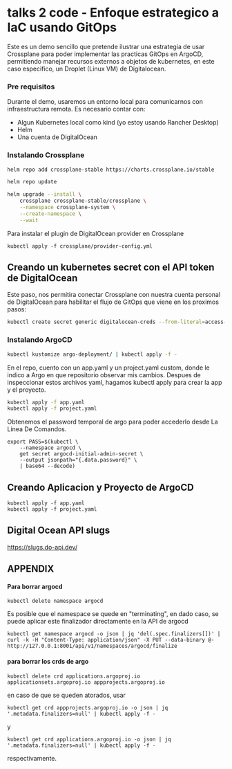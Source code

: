 # talks 2 code - Enfoque estrategico a IaC usando GitOps
Este es un demo sencillo que pretende ilustrar una estrategia de usar Crossplane para poder implementar las practicas GitOps en ArgoCD, permitiendo manejar recursos externos a objetos de kubernetes, en este caso especifico, un Droplet (Linux VM) de Digitalocean.

### Pre requisitos
Durante el demo, usaremos un entorno local para comunicarnos con infraestructura remota. Es necesario contar con:

* Algun Kubernetes local como kind (yo estoy usando Rancher Desktop)
* Helm
* Una cuenta de DigitalOcean


### Instalando Crossplane

```bash
helm repo add crossplane-stable https://charts.crossplane.io/stable
```

```bash
helm repo update
```

```bash
helm upgrade --install \
    crossplane crossplane-stable/crossplane \
    --namespace crossplane-system \
    --create-namespace \
    --wait
```

Para instalar el plugin de DigitalOcean provider en Crossplane

```
kubectl apply -f crossplane/provider-config.yml
```


## Creando un kubernetes secret con el API token de DigitalOcean
Este paso, nos permitira conectar Crossplane con nuestra cuenta personal de DigitalOcean para habilitar el flujo de GitOps que viene en los proximos pasos:
```bash
kubectl create secret generic digitalocean-creds --from-literal=access-token=[API-TOKEN] -n crossplane-systems
```


### Instalando ArgoCD
```bash
kubectl kustomize argo-deployment/ | kubectl apply -f -
```

En el repo, cuento con un app.yaml y un project.yaml custom, donde le indico a Argo en que repositorio observar mis cambios. Despues de inspeccionar estos archivos yaml, hagamos kubectl apply para crear la app y el proyecto.
```bash
kubectl apply -f app.yaml
kubectl apply -f project.yaml
```

Obtenemos el password temporal de argo para poder accederlo desde La Linea De Comandos.
```
export PASS=$(kubectl \
    --namespace argocd \
    get secret argocd-initial-admin-secret \
    --output jsonpath="{.data.password}" \
    | base64 --decode)
```



## Creando Aplicacion y Proyecto de ArgoCD
```
kubectl apply -f app.yaml
kubectl apply -f project.yaml
```


## Digital Ocean API slugs
https://slugs.do-api.dev/


## APPENDIX

#### Para borrar argocd

```
kubectl delete namespace argocd
```
Es posible que el namespace se quede en "terminating", en dado caso, se puede aplicar este finalizador directamente en la API de argocd
```
kubectl get namespace argocd -o json | jq 'del(.spec.finalizers[])' | curl -k -H "Content-Type: application/json" -X PUT --data-binary @- http://127.0.0.1:8001/api/v1/namespaces/argocd/finalize
```


#### para borrar los crds de argo
```
kubectl delete crd applications.argoproj.io applicationsets.argoproj.io appprojects.argoproj.io
```

en caso de que se queden atorados, usar
```
kubectl get crd appprojects.argoproj.io -o json | jq '.metadata.finalizers=null' | kubectl apply -f -
```

y

```
kubectl get crd applications.argoproj.io -o json | jq '.metadata.finalizers=null' | kubectl apply -f -
```

respectivamente.
